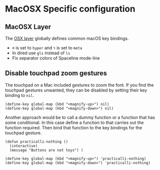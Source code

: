 # MacOSX Specific configuration

## MacOSX Layer
The [OSX layer](https://develop.spacemacs.org/layers/+os/osx/README.html) globally defines common macOS key bindings.
* `⌘` is set to `hyper` and `⌥` is set to `meta`
* In dired use `gls` instead of `ls`
* Fix separator colors of Spaceline mode-line


## Disable touchpad zoom gestures
The touchpad on a Mac included gestures to zoom the font.  If you find the touchpad gestures unwanted, they can be disabled by setting their key binding to `nil`.
```elisp
(define-key global-map (kbd "<magnify-up>") nil)
(define-key global-map (kbd "<magnify-down>") nil)
```

Another approach would be to call a dummy function or a function that has some conditional. In this case define a function to that carries out the function required.  Then bind that function to the key bindings for the touchpad gesture.
```elisp
(defun practicalli-nothing ()
  (interactive)
  (message "Buttons are not toys") )

(define-key global-map (kbd "<magnify-up>") 'practicalli-nothing)
(define-key global-map (kbd "<magnify-down>") 'practicalli-nothing)
```
